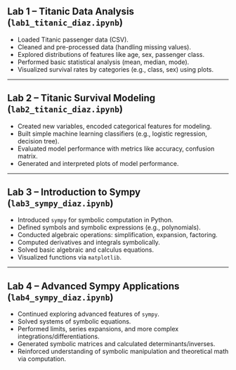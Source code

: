 ## Lab 1 – Titanic Data Analysis (`lab1_titanic_diaz.ipynb`)

- Loaded Titanic passenger data (CSV).
- Cleaned and pre-processed data (handling missing values).
- Explored distributions of features like age, sex, passenger class.
- Performed basic statistical analysis (mean, median, mode).
- Visualized survival rates by categories (e.g., class, sex) using plots.

---

## Lab 2 – Titanic Survival Modeling (`lab2_titanic_diaz.ipynb`)

- Created new variables, encoded categorical features for modeling.
- Built simple machine learning classifiers (e.g., logistic regression, decision tree).
- Evaluated model performance with metrics like accuracy, confusion matrix.
- Generated and interpreted plots of model performance.

---

## Lab 3 – Introduction to Sympy (`lab3_sympy_diaz.ipynb`)

- Introduced `sympy` for symbolic computation in Python.
- Defined symbols and symbolic expressions (e.g., polynomials).
- Conducted algebraic operations: simplification, expansion, factoring.
- Computed derivatives and integrals symbolically.
- Solved basic algebraic and calculus equations.
- Visualized functions via `matplotlib`.

---

## Lab 4 – Advanced Sympy Applications (`lab4_sympy_diaz.ipynb`)

- Continued exploring advanced features of `sympy`.
- Solved systems of symbolic equations.
- Performed limits, series expansions, and more complex integrations/differentiations.
- Generated symbolic matrices and calculated determinants/inverses.
- Reinforced understanding of symbolic manipulation and theoretical math via computation.
